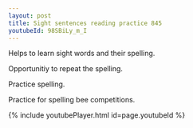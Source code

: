 ```yaml
---
layout: post
title: Sight sentences reading practice 845
youtubeId: 98SBiLy_m_I
---
```

 
 
Helps to learn sight words and their spelling.

Opportunitiy to repeat the spelling. 

Practice spelling. 
 
Practice for spelling bee competitions. 
 
{% include youtubePlayer.html id=page.youtubeId %}
 
 
